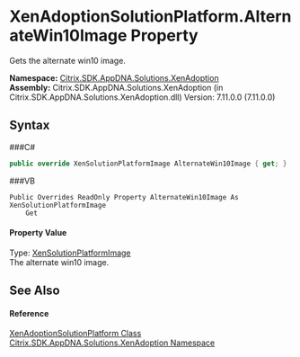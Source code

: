 # XenAdoptionSolutionPlatform.AlternateWin10Image Property 
 

Gets the alternate win10 image.

**Namespace:**&nbsp;<a href="N_Citrix_SDK_AppDNA_Solutions_XenAdoption">Citrix.SDK.AppDNA.Solutions.XenAdoption</a><br />**Assembly:**&nbsp;Citrix.SDK.AppDNA.Solutions.XenAdoption (in Citrix.SDK.AppDNA.Solutions.XenAdoption.dll) Version: 7.11.0.0 (7.11.0.0)

## Syntax

###C#
```csharp
public override XenSolutionPlatformImage AlternateWin10Image { get; }
```

###VB
```vbnet
Public Overrides ReadOnly Property AlternateWin10Image As XenSolutionPlatformImage
	Get
```


#### Property Value
Type: <a href="T_Citrix_SDK_AppDNA_Solutions_Xen_Common_XenSolutionPlatformImage">XenSolutionPlatformImage</a><br />The alternate win10 image.

## See Also


#### Reference
<a href="T_Citrix_SDK_AppDNA_Solutions_XenAdoption_XenAdoptionSolutionPlatform">XenAdoptionSolutionPlatform Class</a><br /><a href="N_Citrix_SDK_AppDNA_Solutions_XenAdoption">Citrix.SDK.AppDNA.Solutions.XenAdoption Namespace</a><br />